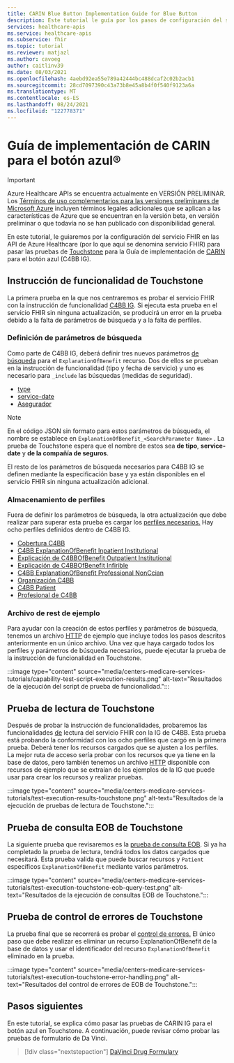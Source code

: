 ```yaml
---
title: CARIN Blue Button Implementation Guide for Blue Button
description: Este tutorial le guía por los pasos de configuración del servicio FHIR para pasar las pruebas de Touchstone para la Guía de implementación de CARIN para el botón azul (C4BB IG).
services: healthcare-apis
ms.service: healthcare-apis
ms.subservice: fhir
ms.topic: tutorial
ms.reviewer: matjazl
ms.author: cavoeg
author: caitlinv39
ms.date: 08/03/2021
ms.openlocfilehash: 4aebd92ea55e789a42444bc488dcaf2c02b2acb1
ms.sourcegitcommit: 28cd7097390c43a73b8e45a8b4f0f540f9123a6a
ms.translationtype: MT
ms.contentlocale: es-ES
ms.lasthandoff: 08/24/2021
ms.locfileid: "122778371"
---
```

# <a name="carin-implementation-guide-for-blue-button174"></a>Guía de implementación de CARIN para el botón azul&#174;

> [!IMPORTANT]
> Azure Healthcare APIs se encuentra actualmente en VERSIÓN PRELIMINAR. Los [Términos de uso complementarios para las versiones preliminares de Microsoft Azure](https://azure.microsoft.com/support/legal/preview-supplemental-terms/) incluyen términos legales adicionales que se aplican a las características de Azure que se encuentran en la versión beta, en versión preliminar o que todavía no se han publicado con disponibilidad general.

En este tutorial, le guiaremos por la configuración del servicio FHIR en las API de Azure Healthcare (por lo que aquí se denomina servicio FHIR) para pasar las pruebas de [Touchstone](https://touchstone.aegis.net/touchstone/) para la Guía de implementación de [CARIN](https://build.fhir.org/ig/HL7/carin-bb/index.html) para el botón azul (C4BB IG).

## <a name="touchstone-capability-statement"></a>Instrucción de funcionalidad de Touchstone

La primera prueba en la que nos centraremos es probar el servicio FHIR con la instrucción de funcionalidad [C4BB IG](https://touchstone.aegis.net/touchstone/testdefinitions?selectedTestGrp=/FHIRSandbox/CARIN/CARIN-4-BlueButton/00-Capability&activeOnly=false&contentEntry=TEST_SCRIPTS). Si ejecuta esta prueba en el servicio FHIR sin ninguna actualización, se producirá un error en la prueba debido a la falta de parámetros de búsqueda y a la falta de perfiles. 

### <a name="define-search-parameters"></a>Definición de parámetros de búsqueda

Como parte de C4BB IG, deberá definir tres nuevos parámetros [de búsqueda](how-to-do-custom-search.md) para el `ExplanationOfBenefit` recurso. Dos de ellos se prueban en la instrucción de funcionalidad (tipo y fecha de servicio) y uno es necesario para `_include` las búsquedas (medidas de seguridad).  

* [type](https://build.fhir.org/ig/HL7/carin-bb/SearchParameter-explanationofbenefit-type.json)
* [service-date](https://build.fhir.org/ig/HL7/carin-bb/SearchParameter-explanationofbenefit-service-date.json)
* [Asegurador](https://build.fhir.org/ig/HL7/carin-bb/SearchParameter-explanationofbenefit-insurer.json)

> [!NOTE]
> En el código JSON sin formato para estos parámetros de búsqueda, el nombre se establece en `ExplanationOfBenefit_<SearchParameter Name>` . La prueba de Touchstone espera que el nombre de estos sea **de tipo**, **service-date** y **de la compañía de seguros**.  
 
El resto de los parámetros de búsqueda necesarios para C4BB IG se definen mediante la especificación base y ya están disponibles en el servicio FHIR sin ninguna actualización adicional.
 
### <a name="store-profiles"></a>Almacenamiento de perfiles

Fuera de definir los parámetros de búsqueda, la otra actualización que debe realizar para superar esta prueba es cargar los [perfiles necesarios.](validation-against-profiles.md) Hay ocho perfiles definidos dentro de C4BB IG. 

* [Cobertura C4BB](https://build.fhir.org/ig/HL7/carin-bb/StructureDefinition-C4BB-Coverage.html) 
* [C4BB ExplanationOfBenefit Inpatient Institutional](https://build.fhir.org/ig/HL7/carin-bb/StructureDefinition-C4BB-ExplanationOfBenefit-Inpatient-Institutional.html) 
* [Explicación de C4BBOfBenefit Outpatient Institutional](https://build.fhir.org/ig/HL7/carin-bb/StructureDefinition-C4BB-ExplanationOfBenefit-Outpatient-Institutional.html) 
* [Explicación de C4BBOfBenefit Infirible](https://build.fhir.org/ig/HL7/carin-bb/StructureDefinition-C4BB-ExplanationOfBenefit-Pharmacy.html) 
* [C4BB ExplanationOfBenefit Professional NonCcian](https://build.fhir.org/ig/HL7/carin-bb/StructureDefinition-C4BB-ExplanationOfBenefit-Professional-NonClinician.html) 
* [Organización C4BB](https://build.fhir.org/ig/HL7/carin-bb/StructureDefinition-C4BB-Organization.html) 
* [C4BB Patient](https://build.fhir.org/ig/HL7/carin-bb/StructureDefinition-C4BB-Patient.html) 
* [Profesional de C4BB](https://build.fhir.org/ig/HL7/carin-bb/StructureDefinition-C4BB-Practitioner.html) 

### <a name="sample-rest-file"></a>Archivo de rest de ejemplo

Para ayudar con la creación de estos perfiles y parámetros de búsqueda, tenemos un archivo [HTTP](https://github.com/microsoft/fhir-server/blob/main/docs/rest/C4BB/C4BB.http) de ejemplo que incluye todos los pasos descritos anteriormente en un único archivo. Una vez que haya cargado todos los perfiles y parámetros de búsqueda necesarios, puede ejecutar la prueba de la instrucción de funcionalidad en Touchstone.

:::image type="content" source="media/centers-medicare-services-tutorials/capability-test-script-execution-results.png" alt-text="Resultados de la ejecución del script de prueba de funcionalidad.":::

## <a name="touchstone-read-test"></a>Prueba de lectura de Touchstone

Después de probar la instrucción de funcionalidades, probaremos las funcionalidades [de](https://touchstone.aegis.net/touchstone/testdefinitions?selectedTestGrp=/FHIRSandbox/CARIN/CARIN-4-BlueButton/01-Read&activeOnly=false&contentEntry=TEST_SCRIPTS) lectura del servicio FHIR con la IG de C4BB. Esta prueba está probando la conformidad con los ocho perfiles que cargó en la primera prueba. Deberá tener los recursos cargados que se ajusten a los perfiles. La mejor ruta de acceso sería probar con los recursos que ya tiene en la base de datos, pero también tenemos un archivo [HTTP](https://github.com/microsoft/fhir-server/blob/main/docs/rest/C4BB/C4BB_Sample_Resources.http) disponible con recursos de ejemplo que se extraían de los ejemplos de la IG que puede usar para crear los recursos y realizar pruebas.

:::image type="content" source="media/centers-medicare-services-tutorials/test-execution-results-touchstone.png" alt-text="Resultados de la ejecución de pruebas de lectura de Touchstone.":::

## <a name="touchstone-eob-query-test"></a>Prueba de consulta EOB de Touchstone

La siguiente prueba que revisaremos es la [prueba de consulta EOB](https://touchstone.aegis.net/touchstone/testdefinitions?selectedTestGrp=/FHIRSandbox/CARIN/CARIN-4-BlueButton/02-EOBQuery&activeOnly=false&contentEntry=TEST_SCRIPTS). Si ya ha completado la prueba de lectura, tendrá todos los datos cargados que necesitará. Esta prueba valida que puede buscar recursos y `Patient` específicos `ExplanationOfBenefit` mediante varios parámetros.

:::image type="content" source="media/centers-medicare-services-tutorials/test-execution-touchstone-eob-query-test.png" alt-text="Resultados de la ejecución de consultas EOB de Touchstone.":::

## <a name="touchstone-error-handling-test"></a>Prueba de control de errores de Touchstone

La prueba final que se recorrerá es probar el [control de errores.](https://touchstone.aegis.net/touchstone/testdefinitions?selectedTestGrp=/FHIRSandbox/CARIN/CARIN-4-BlueButton/99-ErrorHandling&activeOnly=false&contentEntry=TEST_SCRIPTS) El único paso que debe realizar es eliminar un recurso ExplanationOfBenefit de la base de datos y usar el identificador del recurso `ExplanationOfBenefit` eliminado en la prueba.

:::image type="content" source="media/centers-medicare-services-tutorials/test-execution-touchstone-error-handling.png" alt-text="Resultados del control de errores de EOB de Touchstone.":::


## <a name="next-steps"></a>Pasos siguientes

En este tutorial, se explica cómo pasar las pruebas de CARIN IG para el botón azul en Touchstone. A continuación, puede revisar cómo probar las pruebas de formulario de Da Vinci.

>[!div class="nextstepaction"]
>[DaVinci Drug Formulary](davinci-drug-formulary-tutorial.md)       
 
